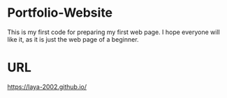 # Portfolio-Website
  This is my first code for preparing my first web page. I hope everyone will like it, as it is just the web page of a beginner.
 
# URL
  https://laya-2002.github.io/
